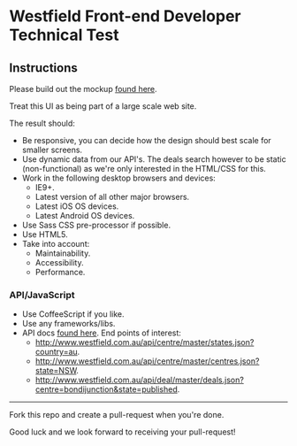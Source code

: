 # Westfield Front-end Developer Technical Test

## Instructions

Please build out the mockup [found here](https://github.com/westfield/technical_tests/blob/master/design_assets/mockup.png). 

Treat this UI as being part of a large scale web site.

The result should:

- Be responsive, you can decide how the design should best scale for smaller screens.
- Use dynamic data from our API's. The deals search however to be static (non-functional) as we're only interested in the HTML/CSS for this.
- Work in the following desktop browsers and devices:
	- IE9+.
	- Latest version of all other major browsers.
	- Latest iOS OS devices.
	- Latest Android OS devices.
- Use Sass CSS pre-processor if possible.
- Use HTML5.
- Take into account:
	- Maintainability.
	- Accessibility.
	- Performance.

### API/JavaScript

- Use CoffeeScript if you like.
- Use any frameworks/libs.
- API docs [found here](http://www.westfield.com.au/api). End points of interest:
  - <http://www.westfield.com.au/api/centre/master/states.json?country=au>.
  - <http://www.westfield.com.au/api/centre/master/centres.json?state=NSW>.
  - <http://www.westfield.com.au/api/deal/master/deals.json?centre=bondijunction&state=published>.

----

Fork this repo and create a pull-request when you're done. 

Good luck and we look forward to receiving your pull-request!
